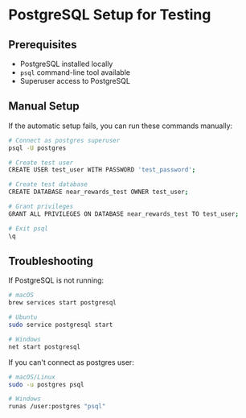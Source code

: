# PostgreSQL Setup for Testing

## Prerequisites

- PostgreSQL installed locally
- `psql` command-line tool available
- Superuser access to PostgreSQL

## Manual Setup

If the automatic setup fails, you can run these commands manually:

```bash
# Connect as postgres superuser
psql -U postgres

# Create test user
CREATE USER test_user WITH PASSWORD 'test_password';

# Create test database
CREATE DATABASE near_rewards_test OWNER test_user;

# Grant privileges
GRANT ALL PRIVILEGES ON DATABASE near_rewards_test TO test_user;

# Exit psql
\q
```

## Troubleshooting

If PostgreSQL is not running:

```bash
# macOS
brew services start postgresql

# Ubuntu
sudo service postgresql start

# Windows
net start postgresql
```

If you can't connect as postgres user:

```bash
# macOS/Linux
sudo -u postgres psql

# Windows
runas /user:postgres "psql"
```
